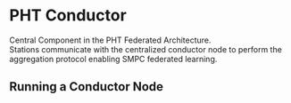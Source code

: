 # PHT Conductor
Central Component in the PHT Federated Architecture.  
Stations communicate with the centralized conductor node to perform the aggregation protocol enabling SMPC federated learning.

## Running a Conductor Node

